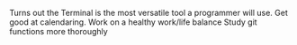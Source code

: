 Turns out the Terminal is the most versatile tool a programmer will use.
Get good at calendaring.
Work on a healthy work/life balance
Study git functions more thoroughly
